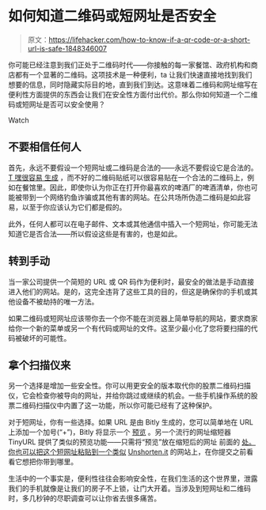 # 如何知道二维码或短网址是否安全

> 原文：<https://lifehacker.com/how-to-know-if-a-qr-code-or-a-short-url-is-safe-1848346007>

你可能已经注意到我们正处于二维码时代——你接触的每一家餐馆、政府机构和商店都有一个显著的二维码。这项技术是一种便利，ta 让我们快速直接地找到我们想要的信息，同时隐藏实际目的地，直到我们到达。这意味着二维码和网址缩写在便利性方面提供的东西会让我们在安全性方面付出代价。那么你如何知道一个二维码或短网址是否可以安全使用？

Watch

## 不要相信任何人

首先，永远不要假设一个短网址或二维码是合法的——永远不要假设它是合法的。 [T 嘿很容易 生成](https://www.qr-code-generator.com/) ，而不好的二维码贴纸可以很容易贴在一个合法的二维码上，例如在餐馆里。因此，即使你认为你正在打开你最喜欢的啤酒厂的啤酒清单，你也可能被带到一个网络钓鱼诈骗或其他有害的网站。在公共场所伪造二维码是如此容易，以至于你应该认为它们都是假的。

此外，任何人都可以在电子邮件、文本或其他通信中插入一个短网址，你可能无法知道它是否合法——所以假设这些是有害的，也是如此。

## 转到手动

当一家公司提供一个简短的 URL 或 QR 码作为便利时，最安全的做法是手动直接进入他们的网站。是的，这完全违背了这些工具的目的，但这是确保你的手机或其他设备不被劫持的唯一方法。

如果二维码或短网址应该带你去一个你不能在浏览器上简单导航的网站，要求商家给你一个新的菜单或另一个有代码或网址的文件。这至少最小化了您将要扫描的代码被破坏的可能性。

## 拿个扫描仪来

另一个选择是增加一些安全性。你可以用更安全的版本取代你的股票二维码扫描仪，它会检查你被导向的网址，并给你跳过或继续的机会。一些手机操作系统的股票二维码扫描仪中内置了这一功能，所以你可能已经有了这种保护。

对于短网址，你有一些选择。如果 URL 是由 Bitly 生成的，您可以简单地在 URL 上添加一个加号(“+”)，Bitly 将显示一个 [预览](https://bitly.com/Wn2Xdz+) 。另一个流行的网址缩短器 TinyURL 提供了类似的预览功能——只需将“预览”放在缩短后的网址 前面的 [处。你也可以把这个短网址粘贴到一个类似](https://preview.tinyurl.com/2p9ya4st) [Unshorten.it](https://unshorten.it/) 的网站上，在你提交之前看看它想把你带到哪里。

生活中的一个事实是，便利性往往会影响安全性，在我们生活的这个世界里，泄露我们的手机就像是让我们的房子不上锁，让门大开着。当涉及到短网址和二维码时，多几秒钟的尽职调查可以让你省去很多痛苦。